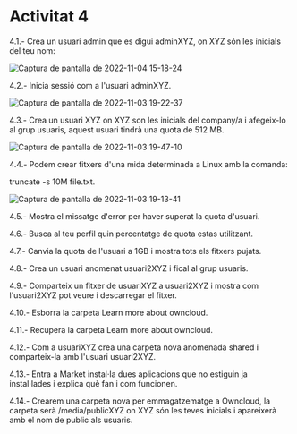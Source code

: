 # Activitat 4

4.1.- Crea un usuari admin que es digui adminXYZ, on XYZ són les inicials del teu nom:

![Captura de pantalla de 2022-11-04 15-18-24](https://user-images.githubusercontent.com/114423044/200005201-231a8f0b-575c-461e-b93f-fff608161844.png)

4.2.- Inicia sessió com a l'usuari adminXYZ.

![Captura de pantalla de 2022-11-03 19-22-37](https://user-images.githubusercontent.com/114423044/200005265-42dec70e-a116-4a0d-b769-6ef60fd7f1a4.png)


4.3.- Crea un usuari XYZ on XYZ son les inicials del company/a i afegeix-lo al grup usuaris, aquest usuari tindrà una quota de 512 MB.

![Captura de pantalla de 2022-11-03 19-47-10](https://user-images.githubusercontent.com/114423044/200005305-f7c54270-57b4-4b83-a192-c7b4fb97c3f7.png)


4.4.- Podem crear fitxers d'una mida determinada a Linux amb la comanda:

truncate -s 10M file.txt.

![Captura de pantalla de 2022-11-03 19-13-41](https://user-images.githubusercontent.com/114423044/200005401-8ba9fa4b-478c-46ff-8694-18769c752390.png)


4.5.- Mostra el missatge d'error per haver superat la quota d'usuari.



4.6.- Busca al teu perfil quin percentatge de quota estas utilitzant.



4.7.- Canvia la quota de l'usuari a 1GB i mostra tots els fitxers pujats.



4.8.- Crea un usuari anomenat usuari2XYZ i fical al grup usuaris.



4.9.- Comparteix un fitxer de usuariXYZ a usuari2XYZ i mostra com l'usuari2XYZ pot veure i descarregar el fitxer.


4.10.- Esborra la carpeta Learn more about owncloud.


4.11.- Recupera la carpeta Learn more about owncloud.


4.12.- Com a usuariXYZ crea una carpeta nova anomenada shared i comparteix-la amb l'usuari usuari2XYZ.


4.13.- Entra a Market instal·la dues aplicacions que no estiguin ja instal·lades i explica què fan i com funcionen.

4.14.- Crearem una carpeta nova per emmagatzematge a Owncloud, la carpeta serà /media/publicXYZ on XYZ són les teves inicials i apareixerà amb el nom de public als usuaris.

